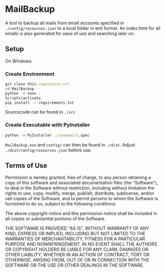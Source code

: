 # MailBackup

A tool to backup all mails from email accounts specified in `./config/resources.json` to a local folder in eml format. An index.html for all emails is also generated for ease of use and searching later on.

## Setup

On Windows:

### Create Environment

```cmd
git clone this-repository-url
cd MailBackup
python -m venv .
Scripts\activate
pip install -r requirements.txt
```

Sourcecode can be found in `./src`

### Create Executable with PyInstaller

```cmd
python -m PyInstaller ./savemails.spec
```

`MailBackup.exe` and `config/` can then be found in `./dist`.
Adjust `./dist/config/resources.json` before use.

## Terms of Use

Permission is hereby granted, free of charge, to any person obtaining a copy of this software and associated documentation files (the "Software"), to deal in the Software without restriction, including without limitation the rights to use, copy, modify, merge, publish, distribute, sublicense, and/or sell copies of the Software, and to permit persons to whom the Software is furnished to do so, subject to the following conditions:

The above copyright notice and this permission notice shall be included in all copies or substantial portions of the Software.

THE SOFTWARE IS PROVIDED "AS IS", WITHOUT WARRANTY OF ANY KIND, EXPRESS OR IMPLIED, INCLUDING BUT NOT LIMITED TO THE WARRANTIES OF MERCHANTABILITY, FITNESS FOR A PARTICULAR PURPOSE AND NONINFRINGEMENT. IN NO EVENT SHALL THE AUTHORS OR COPYRIGHT HOLDERS BE LIABLE FOR ANY CLAIM, DAMAGES OR OTHER LIABILITY, WHETHER IN AN ACTION OF CONTRACT, TORT OR OTHERWISE, ARISING FROM, OUT OF OR IN CONNECTION WITH THE SOFTWARE OR THE USE OR OTHER DEALINGS IN THE SOFTWARE.
